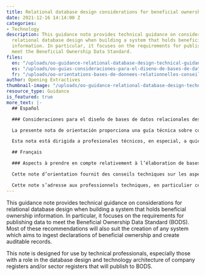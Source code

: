 ```yaml
---
title: Relational database design considerations for beneficial ownership information
date: 2021-12-16 14:14:00 Z
categories:
- Technology
description: This guidance note provides technical guidance on considerations for
  relational database design when building a system that holds beneficial ownership
  information. In particular, it focuses on the requirements for publishing data to
  meet the Beneficial Ownership Data Standard.
files:
  en: "/uploads/oo-guidance-relational-database-design-technical-guidance-english-2021-12.pdf"
  es: "/uploads/oo-guias-consideraciones-para-el-diseno-de-bases-de-datos-relacionales-2021-12.pdf"
  fr: "/uploads/oo-orientations-bases-de-donnees-relationnelles-conseils-techniques-2021-12.pdf"
author: Opening Extractives
thumbnail-image: "/uploads/oo-guidance-relational-database-design-technical-guidance-2021-12.jpg"
resource_type: Guidance
is_featured: true
more_text: |-
  ## Español

  ### Consideraciones para el diseño de bases de datos relacionales destinadas a la información sobre los beneficiarios finales

  La presente nota de orientación proporciona una guía técnica sobre consideraciones que deben tenerse en cuenta en el diseño de bases de datos relacionales cuando se crea un sistema que almacena información sobre los beneficiarios finales. En particular, se centra en los requisitos establecidos para la publicación de datos a fin de cumplir con el Estándar de Datos sobre Beneficiarios Finales (BODS). La mayoría de estas recomendaciones también servirán para la creación de cualquier sistema cuyo objetivo sea guardar declaraciones de los beneficiarios finales y crear registros auditables.

  Esta nota está dirigida a profesionales técnicos, en especial, a quienes trabajan en el diseño de bases de datos y la arquitectura tecnológica de registros de empresas o registros de sectores que publicarán sus datos de acuerdo con el BODS.

  ## Français

  ### Aspects à prendre en compte relativement à l’élaboration de bases de données relationnelles pour les informations sur la propriété effective

  Cette note d’orientation fournit des conseils techniques sur les aspects à prendre en compte lors de la conception d’une base de données relationnelles dans le cadre de l’établissement d’un système destiné à contenir des informations sur la propriété effective. Elle se focalise en particulier sur les exigences de publication des données dans le respect de la Norme sur les données concernant la propriété effective (BODS). La plupart de ces recommandations peuvent également s’appliquer dans la création d’un système visant à recueillir les déclarations de propriété effective et à établir des dossiers vérifiables.

  Cette note s’adresse aux professionnels techniques, en particulier ceux qui travaillent à la conception de bases de données et à l’architecture technologique de registres d’entreprises et/ou sectoriels qui seront publiés conformément à la BODS.
---
```


This guidance note provides technical guidance on considerations for relational database design when building a system that holds beneficial ownership information. In particular, it focuses on the requirements for publishing data to meet the Beneficial Ownership Data Standard (BODS). Most of these recommendations will also suit the creation of any system which aims to ingest declarations of beneficial ownership and create auditable records.

This note is designed for use by technical professionals, especially those with a role in the database design and technology architecture of company registers and/or sector registers that will publish to BODS.